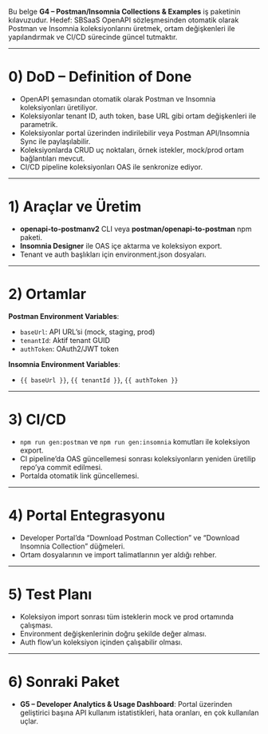 Bu belge **G4 – Postman/Insomnia Collections & Examples** iş paketinin kılavuzudur. Hedef: SBSaaS OpenAPI sözleşmesinden otomatik olarak Postman ve Insomnia koleksiyonlarını üretmek, ortam değişkenleri ile yapılandırmak ve CI/CD sürecinde güncel tutmaktır.

---

# 0) DoD – Definition of Done
- OpenAPI şemasından otomatik olarak Postman ve Insomnia koleksiyonları üretiliyor.
- Koleksiyonlar tenant ID, auth token, base URL gibi ortam değişkenleri ile parametrik.
- Koleksiyonlar portal üzerinden indirilebilir veya Postman API/Insomnia Sync ile paylaşılabilir.
- Koleksiyonlarda CRUD uç noktaları, örnek istekler, mock/prod ortam bağlantıları mevcut.
- CI/CD pipeline koleksiyonları OAS ile senkronize ediyor.

---

# 1) Araçlar ve Üretim
- **openapi-to-postmanv2** CLI veya **postman/openapi-to-postman** npm paketi.
- **Insomnia Designer** ile OAS içe aktarma ve koleksiyon export.
- Tenant ve auth başlıkları için environment.json dosyaları.

---

# 2) Ortamlar
**Postman Environment Variables**:
- `baseUrl`: API URL’si (mock, staging, prod)
- `tenantId`: Aktif tenant GUID
- `authToken`: OAuth2/JWT token

**Insomnia Environment Variables**:
- `{{ baseUrl }}`, `{{ tenantId }}`, `{{ authToken }}`

---

# 3) CI/CD
- `npm run gen:postman` ve `npm run gen:insomnia` komutları ile koleksiyon export.
- CI pipeline’da OAS güncellemesi sonrası koleksiyonların yeniden üretilip repo’ya commit edilmesi.
- Portalda otomatik link güncellemesi.

---

# 4) Portal Entegrasyonu
- Developer Portal’da “Download Postman Collection” ve “Download Insomnia Collection” düğmeleri.
- Ortam dosyalarının ve import talimatlarının yer aldığı rehber.

---

# 5) Test Planı
- Koleksiyon import sonrası tüm isteklerin mock ve prod ortamında çalışması.
- Environment değişkenlerinin doğru şekilde değer alması.
- Auth flow’un koleksiyon içinden çalışabilir olması.

---

# 6) Sonraki Paket
- **G5 – Developer Analytics & Usage Dashboard**: Portal üzerinden geliştirici başına API kullanım istatistikleri, hata oranları, en çok kullanılan uçlar.

